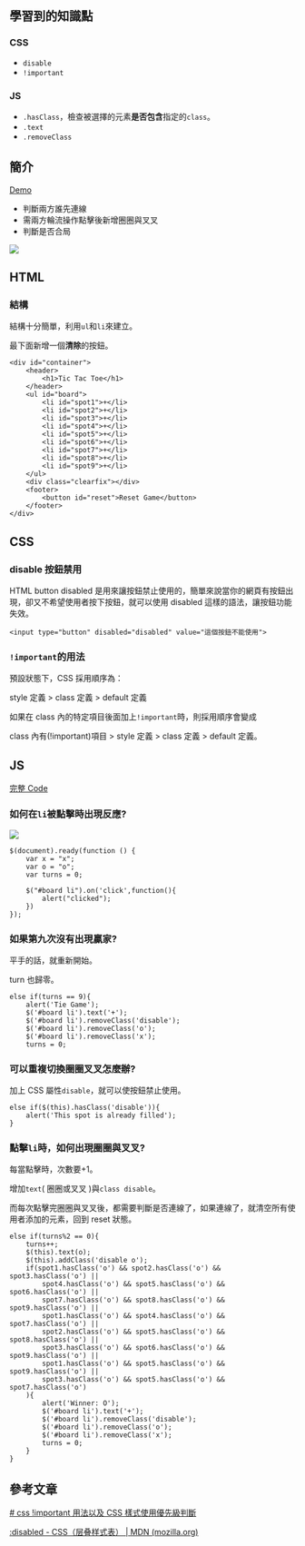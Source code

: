 ## 學習到的知識點

### CSS

- `disable`
- `!important`
<!--more-->

### JS

- `.hasClass`，檢查被選擇的元素**是否包含**指定的`class`。
- `.text`
- `.removeClass`

## 簡介

[Demo](https://hff2.github.io/My-Projects/Tic_Tac_Toe/index.html)

- 判斷兩方誰先連線
- 需兩方輪流操作點擊後新增圈圈與叉叉
- 判斷是否合局

![](https://i.imgur.com/KPMiLxU.png)

## HTML

### 結構

結構十分簡單，利用`ul`和`li`來建立。

最下面新增一個**清除**的按鈕。

```html=
<div id="container">
    <header>
        <h1>Tic Tac Toe</h1>
    </header>
    <ul id="board">
        <li id="spot1">+</li>
        <li id="spot2">+</li>
        <li id="spot3">+</li>
        <li id="spot4">+</li>
        <li id="spot5">+</li>
        <li id="spot6">+</li>
        <li id="spot7">+</li>
        <li id="spot8">+</li>
        <li id="spot9">+</li>
    </ul>
    <div class="clearfix"></div>
    <footer>
        <button id="reset">Reset Game</button>
    </footer>
</div>
```

## CSS

### disable 按鈕禁用

HTML button disabled 是用來讓按鈕禁止使用的，簡單來說當你的網頁有按鈕出現，卻又不希望使用者按下按鈕，就可以使用 disabled 這樣的語法，讓按鈕功能失效。

```html=
<input type="button" disabled="disabled" value="這個按鈕不能使用">
```

### `!important`的用法

預設狀態下，CSS 採用順序為：

style 定義 > class 定義 > default 定義

如果在 class 內的特定項目後面加上`!important`時，則採用順序會變成

class 內有(!important)項目 > style 定義 > class 定義 > default 定義。

## JS

[完整 Code](https://github.com/hff2/My-Projects/blob/tic-tac-toe/Tic_Tac_Toe/script.js)

### 如何在`li`被點擊時出現反應?

![](https://i.imgur.com/a2ChBcm.png)

```javascript=
$(document).ready(function () {
    var x = "x";
    var o = "o";
    var turns = 0;

    $("#board li").on('click',function(){
        alert("clicked");
    })
});
```

### 如果第九次沒有出現贏家?

平手的話，就重新開始。

turn 也歸零。

```javascript=
else if(turns == 9){
    alert('Tie Game');
    $('#board li').text('+');
    $('#board li').removeClass('disable');
    $('#board li').removeClass('o');
    $('#board li').removeClass('x');
    turns = 0;
```

### 可以重複切換圈圈叉叉怎麼辦?

加上 CSS 屬性`disable`，就可以使按鈕禁止使用。

```javascript=
else if($(this).hasClass('disable')){
    alert('This spot is already filled');
}
```

### 點擊`li`時，如何出現圈圈與叉叉?

每當點擊時，次數要+1。

增加`text`( 圈圈或叉叉 )與`class disable`。

而每次點擊完圈圈與叉叉後，都需要判斷是否連線了，如果連線了，就清空所有使用者添加的元素，回到 reset 狀態。

```javascript=
else if(turns%2 == 0){
    turns++;
    $(this).text(o);
    $(this).addClass('disable o');
    if(spot1.hasClass('o') && spot2.hasClass('o') && spot3.hasClass('o') ||
        spot4.hasClass('o') && spot5.hasClass('o') && spot6.hasClass('o') ||
        spot7.hasClass('o') && spot8.hasClass('o') && spot9.hasClass('o') ||
        spot1.hasClass('o') && spot4.hasClass('o') && spot7.hasClass('o') ||
        spot2.hasClass('o') && spot5.hasClass('o') && spot8.hasClass('o') ||
        spot3.hasClass('o') && spot6.hasClass('o') && spot9.hasClass('o') ||
        spot1.hasClass('o') && spot5.hasClass('o') && spot9.hasClass('o') ||
        spot3.hasClass('o') && spot5.hasClass('o') && spot7.hasClass('o')
    ){
        alert('Winner: O');
        $('#board li').text('+');
        $('#board li').removeClass('disable');
        $('#board li').removeClass('o');
        $('#board li').removeClass('x');
        turns = 0;
    }
}
```

## 參考文章

[# css !important 用法以及 CSS 樣式使用優先級判斷](https://www.google.com/url?sa=t&rct=j&q=&esrc=s&source=web&cd=&cad=rja&uact=8&ved=2ahUKEwjIxsmxzI7vAhU6K6YKHfweDRcQFjABegQIAxAD&url=https%3A%2F%2Fwww.itread01.com%2Fcontent%2F1535990526.html&usg=AOvVaw1dNqiZIwP7NkP-BJI377J0)

[:disabled - CSS（层叠样式表） | MDN (mozilla.org)](https://developer.mozilla.org/zh-CN/docs/Web/CSS/:disabled)

